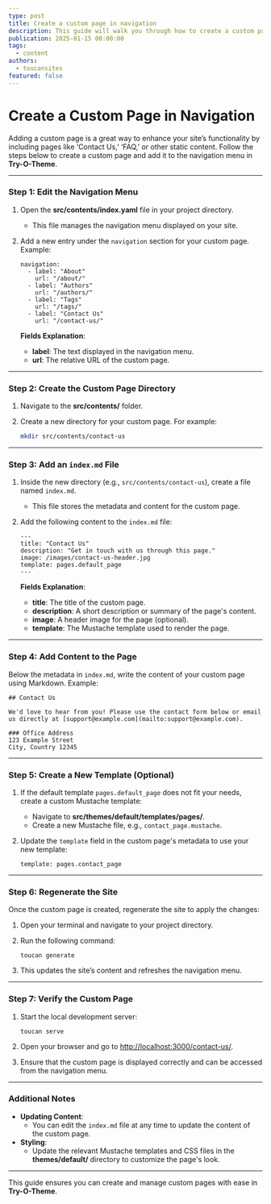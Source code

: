 ```yaml
---
type: post
title: Create a custom page in navigation
description: This guide will walk you through how to create a custom page and add it to the navigation menu
publication: 2025-01-15 00:00:00
tags:
  - content
authors:
  - toucansites
featured: false
---
```


# Create a Custom Page in Navigation

Adding a custom page is a great way to enhance your site’s functionality by including pages like ‘Contact Us,’ ‘FAQ,’ or other static content. Follow the steps below to create a custom page and add it to the navigation menu in **Try-O-Theme**.

---

### Step 1: Edit the Navigation Menu

1. Open the **src/contents/index.yaml** file in your project directory.
   - This file manages the navigation menu displayed on your site.

2. Add a new entry under the `navigation` section for your custom page. Example:

   ```
   navigation:
     - label: "About"
       url: "/about/"
     - label: "Authors"
       url: "/authors/"
     - label: "Tags"
       url: "/tags/"
     - label: "Contact Us"
       url: "/contact-us/"
   ```
   **Fields Explanation**:
   - **label**: The text displayed in the navigation menu.
   - **url**: The relative URL of the custom page.

---

### Step 2: Create the Custom Page Directory

1. Navigate to the **src/contents/** folder.
2. Create a new directory for your custom page. For example:

   ```bash
   mkdir src/contents/contact-us
   ```

---

### Step 3: Add an `index.md` File

1. Inside the new directory (e.g., `src/contents/contact-us`), create a file named `index.md`.
   - This file stores the metadata and content for the custom page.

2. Add the following content to the `index.md` file:

   ```
   ---
   title: "Contact Us"
   description: "Get in touch with us through this page."
   image: /images/contact-us-header.jpg
   template: pages.default_page
   ---
   ```
   **Fields Explanation**:
   - **title**: The title of the custom page.
   - **description**: A short description or summary of the page's content.
   - **image**: A header image for the page (optional).
   - **template**: The Mustache template used to render the page.

---

### Step 4: Add Content to the Page

Below the metadata in `index.md`, write the content of your custom page using Markdown. Example:

```
## Contact Us

We'd love to hear from you! Please use the contact form below or email us directly at [support@example.com](mailto:support@example.com).

### Office Address
123 Example Street  
City, Country 12345
```

---

### Step 5: Create a New Template (Optional)

1. If the default template `pages.default_page` does not fit your needs, create a custom Mustache template:
   - Navigate to **src/themes/default/templates/pages/**.
   - Create a new Mustache file, e.g., `contact_page.mustache`.
2. Update the `template` field in the custom page's metadata to use your new template:

   ```
   template: pages.contact_page
   ```

---

### Step 6: Regenerate the Site

Once the custom page is created, regenerate the site to apply the changes:

1. Open your terminal and navigate to your project directory.
2. Run the following command:

   ```
   toucan generate
   ```
3. This updates the site’s content and refreshes the navigation menu.

---

### Step 7: Verify the Custom Page

1. Start the local development server:

   ```
   toucan serve
   ```
2. Open your browser and go to [http://localhost:3000/contact-us/](http://localhost:3000/contact-us/).
3. Ensure that the custom page is displayed correctly and can be accessed from the navigation menu.

---

### Additional Notes

- **Updating Content**:
  - You can edit the `index.md` file at any time to update the content of the custom page.
- **Styling**:
  - Update the relevant Mustache templates and CSS files in the **themes/default/** directory to customize the page's look.

---

This guide ensures you can create and manage custom pages with ease in **Try-O-Theme**.
